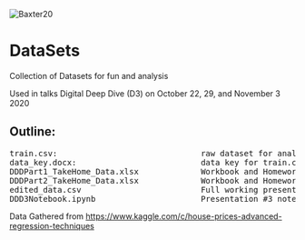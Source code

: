 ![Baxter20](https://user-images.githubusercontent.com/72619946/98709813-7c012780-2348-11eb-8d10-abfe7f8b3d07.jpg)
# DataSets
Collection of Datasets for fun and analysis

Used in talks Digital Deep Dive (D3) on October 22, 29, and November 3 2020

## Outline:

<pre class="tab1">train.csv:                              raw dataset for analysis
data_key.docx:                          data key for train.csv including info about features
DDDPart1_TakeHome_Data.xlsx             Workbook and Homework from DDD Presentation #1
DDDPart2_TakeHome_Data.xlsx             Workbook and Homework from DDD Presentation #2
edited_data.csv                         Full working presentation dataset with intermediate steps
DDD3Notebook.ipynb                      Presentation #3 notebook, can be downloaded and used in a notebook editor</pre>

Data Gathered from https://www.kaggle.com/c/house-prices-advanced-regression-techniques
